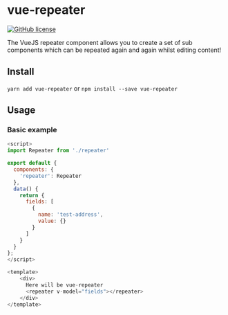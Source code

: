 # vue-repeater

[![GitHub license](https://img.shields.io/badge/license-MIT-blue.svg)](https://raw.githubusercontent.com/gcofficial/vue-repeater/master/LICENSE)

The VueJS repeater component allows you to create a set of sub components which can be repeated again and again whilst editing content!

## Install
`yarn add vue-repeater`
or
`npm install --save vue-repeater`

## Usage
### Basic example
```javascript
<script>
import Repeater from './repeater'

export default {
  components: {
    'repeater': Repeater
  },
  data() {
    return {
      fields: [
        {
          name: 'test-address',
          value: {}
        }
      ]
    }
  }
};
</script>

<template>
    <div>
      Here will be vue-repeater
      <repeater v-model="fields"></repeater>
    </div>
</template>
```